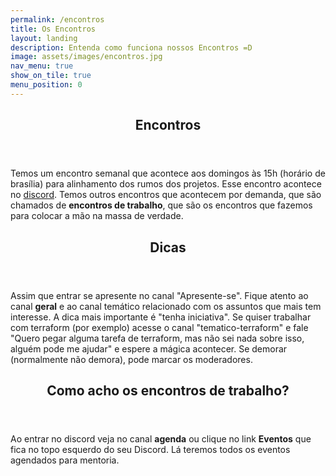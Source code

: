 ```yaml
---
permalink: /encontros
title: Os Encontros
layout: landing
description: Entenda como funciona nossos Encontros =D
image: assets/images/encontros.jpg
nav_menu: true
show_on_tile: true
menu_position: 0
---
```


<!-- Main -->
<div id="main">

<section id="encontros">
	<div class="inner">
		<header class="major">
			<h2>Encontros</h2>
		</header>
		<p>
      Temos um encontro semanal que acontece aos domingos às 15h (horário de brasília) para alinhamento dos rumos dos projetos. Esse encontro acontece no <a href="https://discord.gg/Vsua55ZxMp">discord</a>.
      Temos outros encontros que acontecem por demanda, que são chamados de <strong>encontros de trabalho</strong>, que são os encontros que fazemos para colocar a mão na massa de verdade.
    </p>
	</div>
</section>

<section id="dicas">
	<div class="inner">
		<header class="major">
			<h2>Dicas</h2>
		</header>
		<p>
      Assim que entrar se apresente no canal "Apresente-se". Fique atento ao canal <strong>geral</strong> e ao canal temático relacionado com os assuntos que mais tem interesse. 
      A dica mais importante é "tenha iniciativa". Se quiser trabalhar com terraform (por exemplo) acesse o canal "tematico-terraform" e fale "Quero pegar alguma tarefa de terraform, mas não sei nada sobre isso, alguém pode me ajudar" e espere a mágica acontecer. Se demorar (normalmente não demora), pode marcar os moderadores.
    </p>
	</div>
</section>

<section id="dicas">
	<div class="inner">
		<header class="major">
			<h2>Como acho os encontros de trabalho?</h2>
		</header>
		<p>
      Ao entrar no discord veja no canal <strong>agenda</strong> ou clique no link <strong>Eventos</strong> que fica no topo esquerdo do seu Discord. Lá teremos todos os eventos agendados para mentoria.
    </p>
	</div>
</section>


</div>
